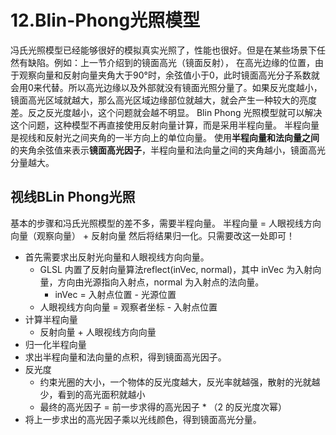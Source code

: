 # 12.Blin-Phong光照模型
冯氏光照模型已经能够很好的模拟真实光照了，性能也很好。但是在某些场景下任然有缺陷。例如：上一节介绍到的镜面高光（镜面反射）， 在高光边缘的位置，由于观察向量和反射向量夹角大于90°时，余弦值小于0，此时镜面高光分子系数就会用0来代替。所以高光边缘以及外部就没有镜面光照分量了。如果反光度越小，镜面高光区域就越大，那么高光区域边缘部位就越大，就会产生一种较大的亮度差。反之反光度越小，这个问题就会越不明显。
 Blin Phong 光照模型就可以解决这个问题，这种模型不再直接使用反射向量计算，而是采用半程向量。
半程向量是视线和反射光之间夹角的一半方向上的单位向量。
使用**半程向量和法向量之间**的夹角余弦值来表示**镜面高光因子**，半程向量和法向量之间的夹角越小，镜面高光分量越大。
## 视线BLin Phong光照
基本的步骤和冯氏光照模型的差不多，需要半程向量。
半程向量 = 人眼视线方向向量（观察向量） + 反射向量
然后将结果归一化。只需要改这一处即可！

- 首先需要求出反射光向量和人眼视线方向向量。
   - GLSL 内置了反射向量算法reflect(inVec, normal)，其中 inVec 为入射向量，方向由光源指向入射点，normal 为入射点的法向量。
      - inVec = 入射点位置 - 光源位置
   - 人眼视线方向向量 = 观察者坐标 - 入射点位置
- 计算半程向量
   - 反射向量 + 人眼视线方向向量
- 归一化半程向量
- 求出半程向量和法向量的点积，得到镜面高光因子。
- 反光度
   - 约束光圈的大小，一个物体的反光度越大，反光率就越强，散射的光就越少，看到的高光面积就越小
   - 最终的高光因子 = 前一步求得的高光因子 * （2 的反光度次幂）
- 将上一步求出的高光因子乘以光线颜色，得到镜面高光分量。
